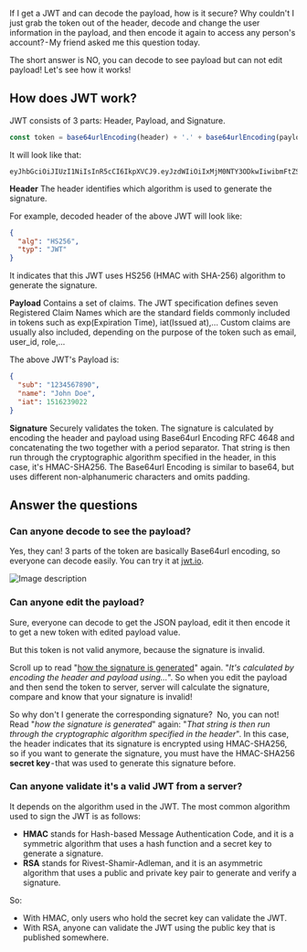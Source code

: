 If I get a JWT and can decode the payload, how is it secure? Why couldn't I just grab the token out of the header, decode and change the user information in the payload, and then encode it again to access any person's account? - My friend asked me this question today.

The short answer is NO, you can decode to see payload but can not edit payload!
Let's see how it works!

## How does JWT work?
JWT consists of 3 parts: Header, Payload, and Signature.
```javascript
const token = base64urlEncoding(header) + '.' + base64urlEncoding(payload) + '.' + base64urlEncoding(signature)
```

It will look like that:
```
eyJhbGciOiJIUzI1NiIsInR5cCI6IkpXVCJ9.eyJzdWIiOiIxMjM0NTY3ODkwIiwibmFtZSI6IkpvaG4gRG9lIiwiaWF0IjoxNTE2MjM5MDIyfQ.SflKxwRJSMeKKF2QT4fwpMeJf36POk6yJV_adQssw5c
```

**Header**
The header identifies which algorithm is used to generate the signature.

For example, decoded header of the above JWT will look like:
```json
{
  "alg": "HS256",
  "typ": "JWT"
}
```
It indicates that this JWT uses HS256 (HMAC with SHA-256) algorithm to generate the signature.

**Payload**
Contains a set of claims. The JWT specification defines seven Registered Claim Names which are the standard fields commonly included in tokens such as exp(Expiration Time), iat(Issued at),…
Custom claims are usually also included, depending on the purpose of the token such as email, user_id, role,…

The above JWT's Payload is:
```json
{
  "sub": "1234567890",
  "name": "John Doe",
  "iat": 1516239022
}
```

**Signature**
Securely validates the token. The signature is calculated by encoding the header and payload using Base64url Encoding RFC 4648 and concatenating the two together with a period separator. That string is then run through the cryptographic algorithm specified in the header, in this case, it's HMAC-SHA256. The Base64url Encoding is similar to base64, but uses different non-alphanumeric characters and omits padding.


## Answer the questions

### Can anyone decode to see the payload?
Yes, they can! 3 parts of the token are basically Base64url encoding, so everyone can decode easily. You can try it at [jwt.io](https://jwt.io).

![Image description](https://dev-to-uploads.s3.amazonaws.com/uploads/articles/x17d5tbyvvzu518jww6u.png)


### Can anyone edit the payload?
Sure, everyone can decode to get the JSON payload, edit it then encode it to get a new token with edited payload value.

But this token is not valid anymore, because the signature is invalid.

Scroll up to read "<u>how the signature is generated</u>" again. 
"_It's calculated by encoding the header and payload using…_". So when you edit the payload and then send the token to server, server will calculate the signature, compare and know that your signature is invalid!

So why don't I generate the corresponding signature? 
No, you can not! Read "_how the signature is generated_" again: "_That string is then run through the cryptographic algorithm specified in the header_".
In this case, the header indicates that its signature is encrypted using HMAC-SHA256, so if you want to generate the signature, you must have the HMAC-SHA256 **secret key** - that was used to generate this signature before.

### Can anyone validate it's a valid JWT from a server?
It depends on the algorithm used in the JWT.
The most common algorithm used to sign the JWT is as follows:
- **HMAC** stands for Hash-based Message Authentication Code, and it is a symmetric algorithm that uses a hash function and a secret key to generate a signature.
- **RSA** stands for Rivest-Shamir-Adleman, and it is an asymmetric algorithm that uses a public and private key pair to generate and verify a signature.

So:
- With HMAC, only users who hold the secret key can validate the JWT.
- With RSA, anyone can validate the JWT using the public key that is published somewhere.